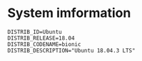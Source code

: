# System imformation
    DISTRIB_ID=Ubuntu
    DISTRIB_RELEASE=18.04
    DISTRIB_CODENAME=bionic
    DISTRIB_DESCRIPTION="Ubuntu 18.04.3 LTS"
